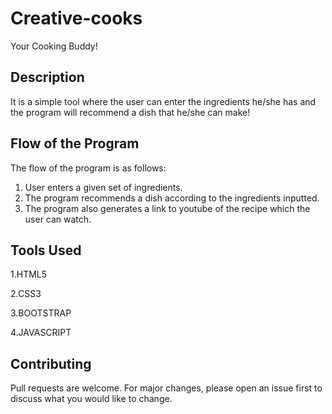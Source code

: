 # Creative-cooks
Your Cooking Buddy!
## Description
It is a simple tool where the user can enter the ingredients he/she has and the program will recommend a dish that he/she can make!
## Flow of the Program
The flow of the program is as follows:
1. User enters a given set of ingredients.
2. The program recommends a dish according to the ingredients inputted.
3. The program also generates a link to youtube of the recipe which the user can watch.
## Tools Used
1.HTML5

2.CSS3

3.BOOTSTRAP

4.JAVASCRIPT

## Contributing
Pull requests are welcome. For major changes, please open an issue first to discuss what you would like to change.
